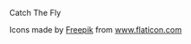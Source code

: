 Catch The Fly
<div>
  Icons made by 
  <a href="http://www.freepik.com/" title="Freepik">Freepik</a>
  from
  <a href="https://www.flaticon.com/" title="Flaticon">www.flaticon.com</a>
</div>
